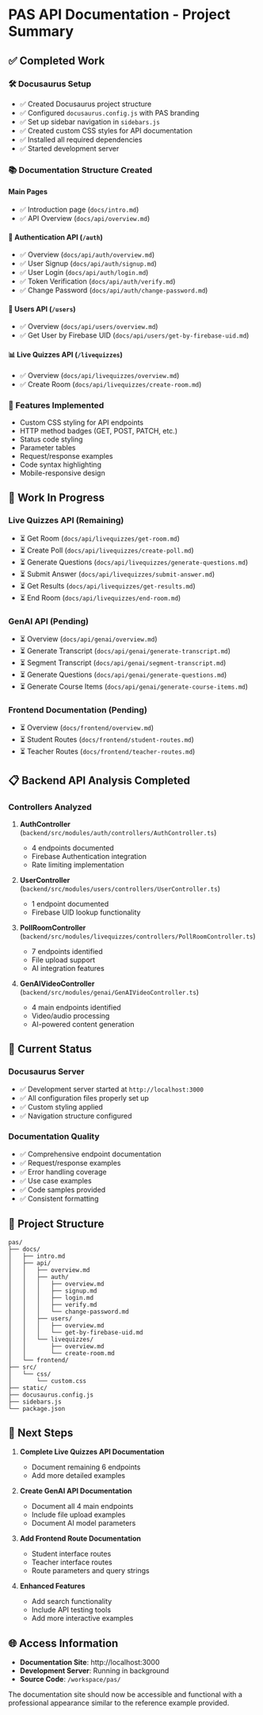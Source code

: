 # PAS API Documentation - Project Summary

## ✅ Completed Work

### 🛠️ Docusaurus Setup
- ✅ Created Docusaurus project structure
- ✅ Configured `docusaurus.config.js` with PAS branding
- ✅ Set up sidebar navigation in `sidebars.js`
- ✅ Created custom CSS styles for API documentation
- ✅ Installed all required dependencies
- ✅ Started development server

### 📚 Documentation Structure Created

#### Main Pages
- ✅ Introduction page (`docs/intro.md`)
- ✅ API Overview (`docs/api/overview.md`)

#### 🔐 Authentication API (`/auth`)
- ✅ Overview (`docs/api/auth/overview.md`)
- ✅ User Signup (`docs/api/auth/signup.md`)
- ✅ User Login (`docs/api/auth/login.md`)
- ✅ Token Verification (`docs/api/auth/verify.md`)
- ✅ Change Password (`docs/api/auth/change-password.md`)

#### 👥 Users API (`/users`)
- ✅ Overview (`docs/api/users/overview.md`)
- ✅ Get User by Firebase UID (`docs/api/users/get-by-firebase-uid.md`)

#### 📊 Live Quizzes API (`/livequizzes`)
- ✅ Overview (`docs/api/livequizzes/overview.md`)
- ✅ Create Room (`docs/api/livequizzes/create-room.md`)

### 🎨 Features Implemented
- Custom CSS styling for API endpoints
- HTTP method badges (GET, POST, PATCH, etc.)
- Status code styling
- Parameter tables
- Request/response examples
- Code syntax highlighting
- Mobile-responsive design

## 🚧 Work In Progress

### Live Quizzes API (Remaining)
- ⏳ Get Room (`docs/api/livequizzes/get-room.md`)
- ⏳ Create Poll (`docs/api/livequizzes/create-poll.md`)
- ⏳ Generate Questions (`docs/api/livequizzes/generate-questions.md`)
- ⏳ Submit Answer (`docs/api/livequizzes/submit-answer.md`)
- ⏳ Get Results (`docs/api/livequizzes/get-results.md`)
- ⏳ End Room (`docs/api/livequizzes/end-room.md`)

### GenAI API (Pending)
- ⏳ Overview (`docs/api/genai/overview.md`)
- ⏳ Generate Transcript (`docs/api/genai/generate-transcript.md`)
- ⏳ Segment Transcript (`docs/api/genai/segment-transcript.md`)
- ⏳ Generate Questions (`docs/api/genai/generate-questions.md`)
- ⏳ Generate Course Items (`docs/api/genai/generate-course-items.md`)

### Frontend Documentation (Pending)
- ⏳ Overview (`docs/frontend/overview.md`)
- ⏳ Student Routes (`docs/frontend/student-routes.md`)
- ⏳ Teacher Routes (`docs/frontend/teacher-routes.md`)

## 📋 Backend API Analysis Completed

### Controllers Analyzed
1. **AuthController** (`backend/src/modules/auth/controllers/AuthController.ts`)
   - 4 endpoints documented
   - Firebase Authentication integration
   - Rate limiting implementation

2. **UserController** (`backend/src/modules/users/controllers/UserController.ts`)
   - 1 endpoint documented
   - Firebase UID lookup functionality

3. **PollRoomController** (`backend/src/modules/livequizzes/controllers/PollRoomController.ts`)
   - 7 endpoints identified
   - File upload support
   - AI integration features

4. **GenAIVideoController** (`backend/src/modules/genai/GenAIVideoController.ts`)
   - 4 main endpoints identified
   - Video/audio processing
   - AI-powered content generation

## 🚀 Current Status

### Docusaurus Server
- ✅ Development server started at `http://localhost:3000`
- ✅ All configuration files properly set up
- ✅ Custom styling applied
- ✅ Navigation structure configured

### Documentation Quality
- ✅ Comprehensive endpoint documentation
- ✅ Request/response examples
- ✅ Error handling coverage
- ✅ Use case examples
- ✅ Code samples provided
- ✅ Consistent formatting

## 📁 Project Structure

```
pas/
├── docs/
│   ├── intro.md
│   ├── api/
│   │   ├── overview.md
│   │   ├── auth/
│   │   │   ├── overview.md
│   │   │   ├── signup.md
│   │   │   ├── login.md
│   │   │   ├── verify.md
│   │   │   └── change-password.md
│   │   ├── users/
│   │   │   ├── overview.md
│   │   │   └── get-by-firebase-uid.md
│   │   └── livequizzes/
│   │       ├── overview.md
│   │       └── create-room.md
│   └── frontend/
├── src/
│   └── css/
│       └── custom.css
├── static/
├── docusaurus.config.js
├── sidebars.js
└── package.json
```

## 🎯 Next Steps

1. **Complete Live Quizzes API Documentation**
   - Document remaining 6 endpoints
   - Add more detailed examples

2. **Create GenAI API Documentation**
   - Document all 4 main endpoints
   - Include file upload examples
   - Document AI model parameters

3. **Add Frontend Route Documentation**
   - Student interface routes
   - Teacher interface routes
   - Route parameters and query strings

4. **Enhanced Features**
   - Add search functionality
   - Include API testing tools
   - Add more interactive examples

## 🌐 Access Information

- **Documentation Site**: http://localhost:3000
- **Development Server**: Running in background
- **Source Code**: `/workspace/pas/`

The documentation site should now be accessible and functional with a professional appearance similar to the reference example provided.